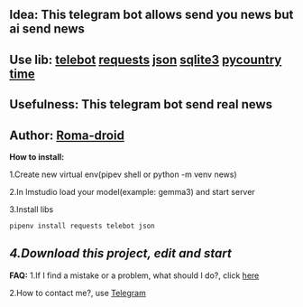 **Idea:** **This telegram bot allows send you news but ai send news**
---

**Use lib:**
    [telebot](https://pytba.readthedocs.io/en/latest/index.html)
    [requests](https://requests.readthedocs.io/en/latest/index.html)
    [json](https://docs.python.org/3/library/json.html)
    [sqlite3](https://docs.python.org/3/library/sqlite3.html)
    [pycountry](https://pypi.org/project/pycountry/)
    [time](https://docs.python.org/3/library/time.html)
---

**Usefulness:** This telegram bot send real news
---

**Author:** [Roma-droid](https://github.com/Roma-droid)
---

**How to install:**

1.Create new virtual env(pipev shell or python -m venv news)
    
2.In lmstudio load your model(example: gemma3) and start server
    
3.Install libs
    
    pipenv install requests telebot json
***4.Download this project, edit and start***
---

**FAQ:**
1.If I find a mistake or a problem, what should I do?, click [here](https://github.com/Roma-droid/news-telegram-bot/issues)

2.How to contact me?, use [Telegram](https://t.me/Roma154Rss)








